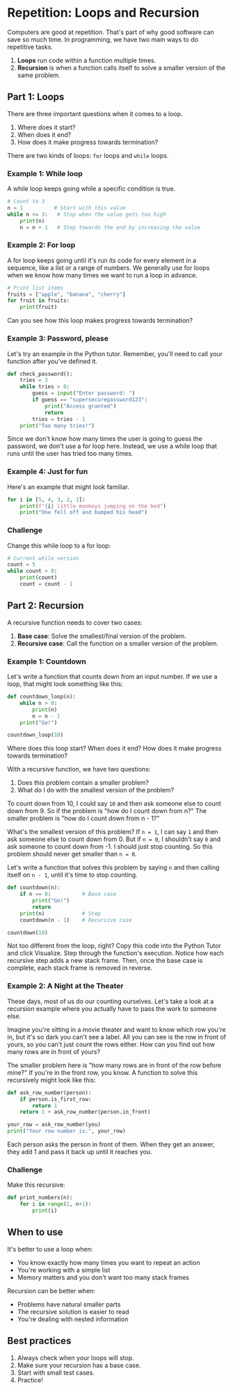 # Repetition: Loops and Recursion

Computers are good at repetition. That's part of why good software can save so much time. In programming, we have two main ways to do repetitive tasks.

1. **Loops** run code within a function multiple times.
2. **Recursion** is when a function calls itself to solve a smaller version of the same problem.

## Part 1: Loops

There are three important questions when it comes to a loop.
1. Where does it start?
2. When does it end?
3. How does it make progress towards termination?

There are two kinds of loops: `for` loops and `while` loops.

### Example 1: While loop
A while loop keeps going while a specific condition is true. 
```python
# Count to 3
n = 1          # Start with this value 
while n <= 3:   # Stop when the value gets too high
    print(n)
    n = n + 1   # Step towards the end by increasing the value
```

### Example 2: For loop
A for loop keeps going until it's run its code for every element in a sequence, like a list or a range of numbers. We generally use for loops when we know how many times we want to run a loop in advance.
```python
# Print list items
fruits = ["apple", "banana", "cherry"]
for fruit in fruits:
    print(fruit)
```
Can you see how this loop makes progress towards termination?

### Example 3: Password, please
Let's try an example in the Python tutor. Remember, you'll need to call your function after you've defined it. 

```python
def check_password():
    tries = 3
    while tries > 0:
        guess = input("Enter password: ")
        if guess == "supersecurepassword123":
            print("Access granted")
            return
        tries = tries - 1
    print("Too many tries!")
```
Since we don't know how many times the user is going to guess the password, we don't use a for loop here. Instead, we use a while loop that runs until the user has tried too many times. 

### Example 4: Just for fun
Here's an example that might look familiar.
```python
for i in [5, 4, 3, 2, 1]:
    print(f"{i} little monkeys jumping on the bed")
    print("One fell off and bumped his head")
```

### Challenge
Change this while loop to a for loop:
```python
# Current while version
count = 5
while count > 0:
    print(count)
    count = count - 1
```

## Part 2: Recursion

A recursive function needs to cover two cases:
1. **Base case**: Solve the smallest/final version of the problem.
2. **Recursive case**: Call the function on a smaller version of the problem. 

### Example 1: Countdown

Let's write a function that counts down from an input number. If we use a loop, that might look something like this:
```python
def countdown_loop(n):
    while n > 0:
        print(n)
        n = n - 1
    print("Go!")

countdown_loop(10)
```
Where does this loop start? When does it end? How does it make progress towards termination?

With a recursive function, we have two questions:
1. Does this problem contain a smaller problem?
2. What do I do with the smallest version of the problem?

To count down from 10, I could say `10` and then ask someone else to count down from 9. So if the problem is "how do I count down from n?" The smaller problem is "how do I count down from n - 1?"

What's the smallest version of this problem? If `n = 1`, I can say `1` and then ask someone else to count down from 0. But if `n = 0`, I shouldn't say `0` and ask someone to count down from -1. I should just stop counting. So this problem should never get smaller than `n = 0`. 

Let's write a function that solves this problem by saying `n` and then calling itself on `n - 1`, until it's time to stop counting. 

```python
def countdown(n):
    if n == 0:          # Base case
        print("Go!")
        return
    print(n)            # Step
    countdown(n - 1)    # Recursive case

countdown(10)
```
Not too different from the loop, right? Copy this code into the Python Tutor and click Visualize. Step through the function's execution. Notice how each recursive step adds a new stack frame. Then, once the base case is complete, each stack frame is removed in reverse. 

### Example 2: A Night at the Theater

These days, most of us do our counting ourselves. Let's take a look at a recursion example where you actually have to pass the work to someone else.

Imagine you're sitting in a movie theater and want to know which row you're in, but it's so dark you can't see a label. All you can see is the row in front of yours, so you can't just count the rows either. How can you find out how many rows are in front of yours?

The smaller problem here is "how many rows are in front of the row before mine?" If you're in the front row, you know. A function to solve this recursively might look like this:

```python
def ask_row_number(person):
    if person.is_first_row:          
        return 1
    return 1 + ask_row_number(person.in_front)  

your_row = ask_row_number(you)
print("Your row number is:", your_row)
```
Each person asks the person in front of them. When they get an answer, they add 1 and pass it back up until it reaches you.

### Challenge

Make this recursive:
```python
def print_numbers(n):
    for i in range(1, n+1):
        print(i)
```

## When to use

It's better to use a loop when:
- You know exactly how many times you want to repeat an action
- You're working with a simple list
- Memory matters and you don't want too many stack frames

Recursion can be better when:
- Problems have natural smaller parts
- The recursive solution is easier to read
- You're dealing with nested information

## Best practices
1. Always check when your loops will stop.
2. Make sure your recursion has a base case.
3. Start with small test cases.
4. Practice!
